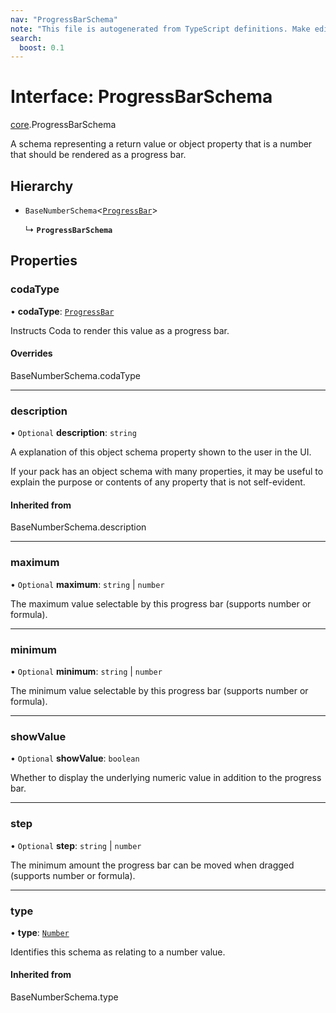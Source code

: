 ```yaml
---
nav: "ProgressBarSchema"
note: "This file is autogenerated from TypeScript definitions. Make edits to the comments in the TypeScript file and then run `make docs` to regenerate this file."
search:
  boost: 0.1
---
```

# Interface: ProgressBarSchema

[core](../modules/core.md).ProgressBarSchema

A schema representing a return value or object property that is a number that should
be rendered as a progress bar.

## Hierarchy

- `BaseNumberSchema`<[`ProgressBar`](../enums/core.ValueHintType.md#progressbar)\>

  ↳ **`ProgressBarSchema`**

## Properties

### codaType

• **codaType**: [`ProgressBar`](../enums/core.ValueHintType.md#progressbar)

Instructs Coda to render this value as a progress bar.

#### Overrides

BaseNumberSchema.codaType

___

### description

• `Optional` **description**: `string`

A explanation of this object schema property shown to the user in the UI.

If your pack has an object schema with many properties, it may be useful to
explain the purpose or contents of any property that is not self-evident.

#### Inherited from

BaseNumberSchema.description

___

### maximum

• `Optional` **maximum**: `string` \| `number`

The maximum value selectable by this progress bar (supports number or formula).

___

### minimum

• `Optional` **minimum**: `string` \| `number`

The minimum value selectable by this progress bar (supports number or formula).

___

### showValue

• `Optional` **showValue**: `boolean`

Whether to display the underlying numeric value in addition to the progress bar.

___

### step

• `Optional` **step**: `string` \| `number`

The minimum amount the progress bar can be moved when dragged (supports number or formula).

___

### type

• **type**: [`Number`](../enums/core.ValueType.md#number)

Identifies this schema as relating to a number value.

#### Inherited from

BaseNumberSchema.type
